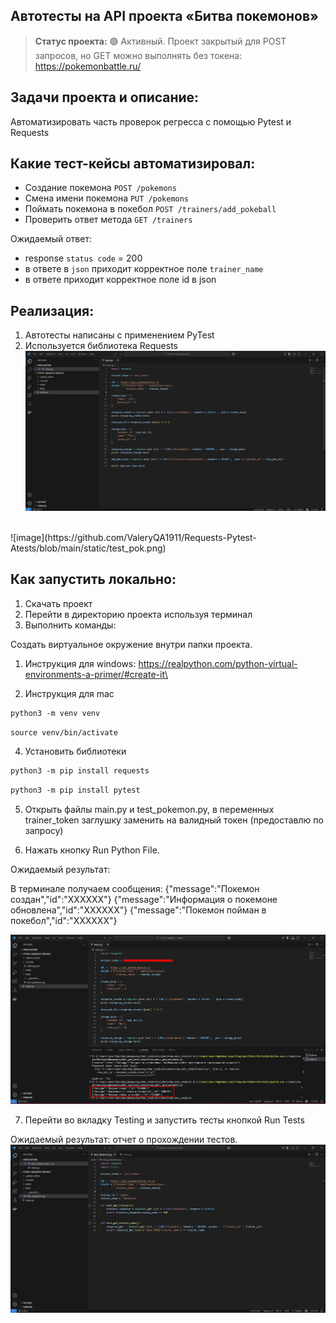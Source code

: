 <h2>Автотесты на API проекта «Битва покемонов»</h2>

> **Статус проекта:**
> 🟢 Активный. Проект закрытый для POST запросов, но GET можно выполнять без токена: https://pokemonbattle.ru/

## Задачи проекта и описание:
Автоматизировать часть проверок регресса с помощью Pytest и Requests

## Какие тест-кейсы автоматизировал:
* Создание покемона `POST /pokemons`
* Смена имени покемона `PUT /pokemons`
* Поймать покемона в покебол `POST /trainers/add_pokeball`
* Проверить ответ метода `GET /trainers`

Ожидаемый ответ: 
* response `status code` = 200
* в ответе в `json` приходит корректное поле `trainer_name`
* в ответе приходит корректное поле id в json

## Реализация:

1. Автотесты написаны с применением PyTest
2. Используется библиотека Requests
![image](https://github.com/ValeryQA1911/Requests-Pytest-Atests/blob/main/static/main_p.png)
<br>
![image](https://github.com/ValeryQA1911/Requests-Pytest-Atests/blob/main/static/test_pok.png)


## Как запустить локально:
1. Скачать проект
2. Перейти в директорию проекта используя терминал
2. Выполнить команды:

Создать виртуальное окружение внутри папки проекта.
1. Инструкция для windows: https://realpython.com/python-virtual-environments-a-primer/#create-it\

2. Инструкция для mac

``` markdown
python3 -m venv venv
```

``` markdown
source venv/bin/activate
```

4. Установить библиотеки

``` markdown
python3 -m pip install requests
```

``` markdown
python3 -m pip install pytest
```
5. Открыть файлы main.py и test_pokemon.py, в переменных trainer_token заглушку заменить на валидный токен (предоставлю по запросу)

6. Нажать кнопку Run Python File.

Ожидаемый результат:

В терминале получаем сообщения:
{"message":"Покемон создан","id":"XXXXXX"}
{"message":"Информация о покемоне обновлена","id":"XXXXXX"}
{"message":"Покемон пойман в покебол","id":"XXXXXX"}

![image](https://github.com/ValeryQA1911/Requests-Pytest-Atests/blob/main/static/main_done.png)

7. Перейти во вкладку Testing и запустить тесты кнопкой Run Tests

Ожидаемый результат: отчет о прохождении тестов.
![image](https://github.com/ValeryQA1911/Requests-Pytest-Atests/blob/main/static/test_pok.png)
